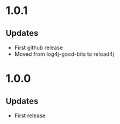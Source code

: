 # 1.0.1

## Updates

* First github release
* Moved from log4j-good-bits to reload4j

# 1.0.0

## Updates

* First release

